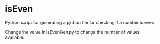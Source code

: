 # isEven
Python script for generating a python file for checking if a number is even.

Change the value in isEvenGen.py to change the number of values available.
